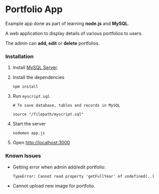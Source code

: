 # Portfolio App

Example app done as part of learning **node.js** and **MySQL**.

A web application to display details of various portfolios to users.

The admin can **add, edit** or **delete** portfolios.

### Installation

1.  Install  [MySQL Server](http://dev.mysql.com/downloads/installer/).

2.  Install the dependencies

    ```
    npm install
    ```

3.  Run `myscript.sql`
      ```
      # To save database, tables and records in MySQL

      source "/filepath/myscript.sql"
      ```


3.  Start the server
    ```
    nodemon app.js
    ```

4.  Open [http://localhost:3000](http://localhost:3000)


### Known Issues

* Getting error when admin add/edit portfolio:
    ```
    TypeError: Cannot read property 'getFullYear' of undefined(..)
    ```

* Cannot upload new image for portfolio.
